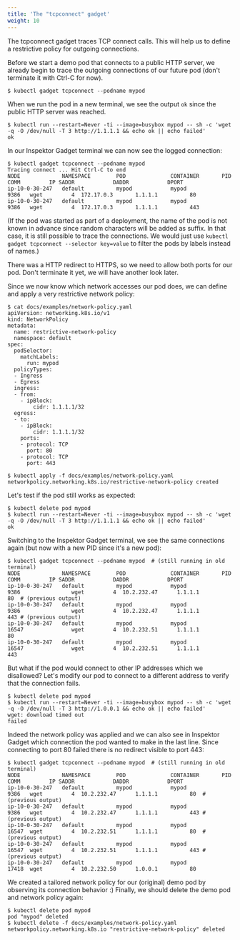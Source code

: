 ```yaml
---
title: 'The "tcpconnect" gadget'
weight: 10
---
```


The tcpconnect gadget traces TCP connect calls.
This will help us to define a restrictive policy for outgoing connections.

Before we start a demo pod that connects to a public HTTP server, we already begin to trace
the outgoing connections of our future pod (don't terminate it with Ctrl-C for now).


```
$ kubectl gadget tcpconnect --podname mypod
```

When we run the pod in a new terminal, we see the output `ok` since the public HTTP server was reached.

```
$ kubectl run --restart=Never -ti --image=busybox mypod -- sh -c 'wget -q -O /dev/null -T 3 http://1.1.1.1 && echo ok || echo failed'
ok
```

In our Inspektor Gadget terminal we can now see the logged connection:

```
$ kubectl gadget tcpconnect --podname mypod
Tracing connect ... Hit Ctrl-C to end
NODE             NAMESPACE        POD              CONTAINER       PID    COMM         IP SADDR            DADDR            DPORT
ip-10-0-30-247   default          mypod            mypod           9386   wget         4  172.17.0.3       1.1.1.1          80
ip-10-0-30-247   default          mypod            mypod           9386   wget         4  172.17.0.3       1.1.1.1          443
```

(If the pod was started as part of a deployment, the name of the pod is not known
in advance since random characters will be added as suffix.
In that case, it is still possible to trace the connections. We would just
use `kubectl gadget tcpconnect --selector key=value` to filter the pods by
labels instead of names.)

There was a HTTP redirect to HTTPS, so we need to allow both ports for our pod.
Don't terminate it yet, we will have another look later.

Since we now know which network accesses our pod does, we can define and apply a very
restrictive network policy:

```
$ cat docs/examples/network-policy.yaml
apiVersion: networking.k8s.io/v1
kind: NetworkPolicy
metadata:
  name: restrictive-network-policy
  namespace: default
spec:
  podSelector:
    matchLabels:
      run: mypod
  policyTypes:
  - Ingress
  - Egress
  ingress:
  - from:
    - ipBlock:
        cidr: 1.1.1.1/32
  egress:
  - to:
    - ipBlock:
        cidr: 1.1.1.1/32
    ports:
    - protocol: TCP
      port: 80
    - protocol: TCP
      port: 443

$ kubectl apply -f docs/examples/network-policy.yaml
networkpolicy.networking.k8s.io/restrictive-network-policy created
```

Let's test if the pod still works as expected:

```
$ kubectl delete pod mypod
$ kubectl run --restart=Never -ti --image=busybox mypod -- sh -c 'wget -q -O /dev/null -T 3 http://1.1.1.1 && echo ok || echo failed'
ok

```

Switching to the Inspektor Gadget terminal, we see the same connections again
(but now with a new PID since it's a new pod):

```
$ kubectl gadget tcpconnect --podname mypod  # (still running in old terminal)
NODE             NAMESPACE        POD              CONTAINER       PID    COMM         IP SADDR            DADDR            DPORT
ip-10-0-30-247   default          mypod            mypod           9386                wget         4  10.2.232.47      1.1.1.1          80  # (previous output)
ip-10-0-30-247   default          mypod            mypod           9386                wget         4  10.2.232.47      1.1.1.1          443 # (previous output)
ip-10-0-30-247   default          mypod            mypod           16547               wget         4  10.2.232.51      1.1.1.1          80
ip-10-0-30-247   default          mypod            mypod           16547               wget         4  10.2.232.51      1.1.1.1          443
```

But what if the pod would connect to other IP addresses which we disallowed?
Let's modify our pod to connect to a different address to verify that the connection fails.

```
$ kubectl delete pod mypod
$ kubectl run --restart=Never -ti --image=busybox mypod -- sh -c 'wget -q -O /dev/null -T 3 http://1.0.0.1 && echo ok || echo failed'
wget: download timed out
failed
```

Indeed the network policy was applied and we can also see in Inspektor Gadget which
connection the pod wanted to make in the last line. Since connecting to port 80 failed
there is no redirect visible to port 443:

```
$ kubectl gadget tcpconnect --podname mypod  # (still running in old terminal)
NODE             NAMESPACE        POD              CONTAINER       PID    COMM         IP SADDR            DADDR            DPORT
ip-10-0-30-247   default          mypod            mypod           9386   wget         4  10.2.232.47      1.1.1.1          80  # (previous output)
ip-10-0-30-247   default          mypod            mypod           9386   wget         4  10.2.232.47      1.1.1.1          443 # (previous output)
ip-10-0-30-247   default          mypod            mypod           16547  wget         4  10.2.232.51      1.1.1.1          80  # (previous output)
ip-10-0-30-247   default          mypod            mypod           16547  wget         4  10.2.232.51      1.1.1.1          443 # (previous output)
ip-10-0-30-247   default          mypod            mypod           17418  wget         4  10.2.232.50      1.0.0.1          80
```

We created a tailored network policy for our (original) demo pod by observing its connection behavior :)
Finally, we should delete the demo pod and network policy again:

```
$ kubectl delete pod mypod
pod "mypod" deleted
$ kubectl delete -f docs/examples/network-policy.yaml
networkpolicy.networking.k8s.io "restrictive-network-policy" deleted
```
